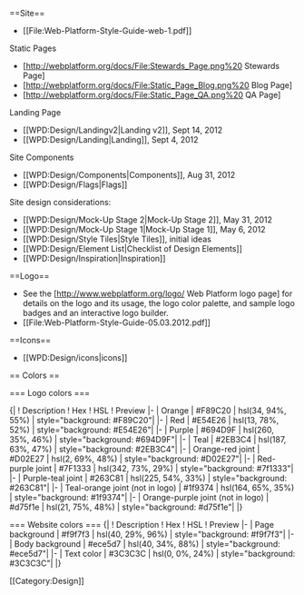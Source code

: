 ==Site==
* [[File:Web-Platform-Style-Guide-web-1.pdf]]

Static Pages
* [http://webplatform.org/docs/File:Stewards_Page.png%20 Stewards Page]
* [http://webplatform.org/docs/File:Static_Page_Blog.png%20 Blog Page]
* [http://webplatform.org/docs/File:Static_Page_QA.png%20 QA Page]

Landing Page
* [[WPD:Design/Landingv2|Landing v2]], Sept 14, 2012
* [[WPD:Design/Landing|Landing]], Sept 4, 2012

Site Components
* [[WPD:Design/Components|Components]], Aug 31, 2012
* [[WPD:Design/Flags|Flags]]

Site design considerations:
* [[WPD:Design/Mock-Up Stage 2|Mock-Up Stage 2]], May 31, 2012
* [[WPD:Design/Mock-Up Stage 1|Mock-Up Stage 1]], May 6, 2012
* [[WPD:Design/Style Tiles|Style Tiles]], initial ideas
* [[WPD:Design/Element List|Checklist of Design Elements]]
* [[WPD:Design/Inspiration|Inspiration]]

==Logo==
* See the [http://www.webplatform.org/logo/ Web Platform logo page] for details on the logo and its usage, the logo color palette, and sample logo badges and an interactive logo builder.
* [[File:Web-Platform-Style-Guide-05.03.2012.pdf]]

==Icons==
* [[WPD:Design/icons|icons]]

== Colors ==

=== Logo colors ===

{|
! Description
! Hex
! HSL
! Preview
|-
| Orange
| #F89C20
| hsl(34, 94%, 55%)
| style="background: #F89C20"|
|-
| Red
| #E54E26
| hsl(13, 78%, 52%)
| style="background: #E54E26"|
|-
| Purple
| #694D9F
| hsl(260, 35%, 46%)
| style="background: #694D9F"|
|-
| Teal
| #2EB3C4
| hsl(187, 63%, 47%)
| style="background: #2EB3C4"|
|-
| Orange-red joint
| #D02E27
| hsl(2, 69%, 48%)
| style="background: #D02E27"|
|-
| Red-purple joint
| #7F1333
| hsl(342, 73%, 29%)
| style="background: #7f1333"|
|-
| Purple-teal joint
| #263C81
| hsl(225, 54%, 33%)
| style="background: #263C81"|
|-
| Teal-orange joint (not in logo)
| #1f9374
| hsl(164, 65%, 35%)
| style="background: #1f9374"|
|-
| Orange-purple joint (not in logo)
| #d75f1e
| hsl(21, 75%, 48%)
| style="background: #d75f1e"|
|}

=== Website colors ===
{|
! Description
! Hex
! HSL
! Preview
|-
| Page background
| #f9f7f3
| hsl(40, 29%, 96%)
| style="background: #f9f7f3"|
|-
| Body background
| #ece5d7
| hsl(40, 34%, 88%)
| style="background: #ece5d7"|
|-
| Text color
| #3C3C3C
| hsl(0, 0%, 24%)
| style="background: #3C3C3C"|
|}


[[Category:Design]]